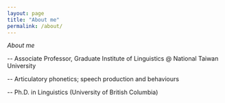 ```yaml
---
layout: page
title: "About me"
permalink: /about/
---
```


*About me*

-- Associate Professor, Graduate Institute of Linguistics @ National Taiwan University

-- Articulatory phonetics; speech production and behaviours

-- Ph.D. in Linguistics (University of British Columbia)
